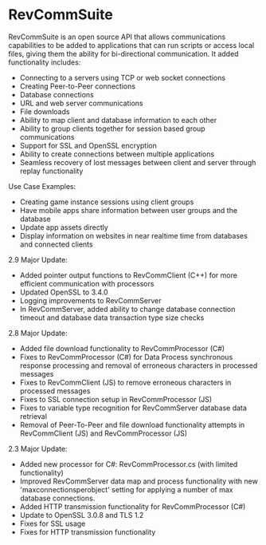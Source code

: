 # RevCommSuite

RevCommSuite is an open source API that allows communications capabilities to be added to applications that can run scripts or access local files, giving them the ability for bi-directional communication. It added functionality includes:

- Connecting to a servers using TCP or web socket connections
- Creating Peer-to-Peer connections
- Database connections
- URL and web server communications
- File downloads
- Ability to map client and database information to each other
- Ability to group clients together for session based group communications
- Support for SSL and OpenSSL encryption
- Ability to create connections between multiple applications
- Seamless recovery of lost messages between client and server through replay functionality

Use Case Examples: 

- Creating game instance sessions using client groups
- Have mobile apps share information between user groups and the database
- Update app assets directly
- Display information on websites in near realtime time from databases and connected clients

2.9 Major Update:

- Added pointer output functions to RevCommClient (C++) for more efficient communication with processors
- Updated OpenSSL to 3.4.0
- Logging improvements to RevCommServer
- In RevCommServer, added ability to change database connection timeout and database data transaction type size checks
 
2.8 Major Update:

- Added file download functionality to RevCommProcessor (C#)
- Fixes to RevCommProcessor (C#) for Data Process synchronous response processing and removal of erroneous characters in processed messages
- Fixes to RevCommClient (JS) to remove erroneous characters in processed messages
- Fixes to SSL connection setup in RevCommProcessor (JS)
- Fixes to variable type recognition for RevCommServer database data retrieval
- Removal of Peer-To-Peer and file download functionality attempts in RevCommClient (JS) and RevCommProcessor (JS)

2.3 Major Update:

- Added new processor for C#: RevCommProcessor.cs (with limited functionality)
- Improved RevCommServer data map and process functionality with new 'maxconnectionsperobject' setting for applying a number of max database connections.
- Added HTTP transmission functionality for RevCommProcessor (C#)
- Update to OpenSSL 3.0.8 and TLS 1.2
- Fixes for SSL usage
- Fixes for HTTP transmission functionality
